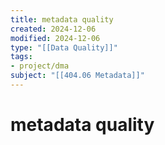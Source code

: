 ```yaml
---
title: metadata quality
created: 2024-12-06
modified: 2024-12-06
type: "[[Data Quality]]"
tags: 
- project/dma
subject: "[[404.06 Metadata]]"
---
```

# metadata quality
